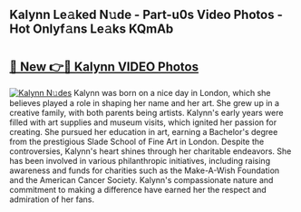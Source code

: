 ## Kalynn Le𝚊ked N𝚞de - Part-u0s Video Photos - Hot Onlyf𝚊ns Le𝚊ks KQmAb

# <h2><a href="http://ab18605.deff.icu/?id=Kalynn">🔗 New 👉🔴 Kalynn VIDEO Photos</a></h2>

[![Kalynn N𝚞des](https://i.imgur.com/rIISA9y.gif)](http://ab18605.deff.icu/?id=Kalynn)
Kalynn was born on a nice day in London, which she believes played a role in shaping her name and her art. She grew up in a creative family, with both parents being artists. Kalynn's early years were filled with art supplies and museum visits, which ignited her passion for creating. She pursued her education in art, earning a Bachelor's degree from the prestigious Slade School of Fine Art in London. Despite the controversies, Kalynn's heart shines through her charitable endeavors. She has been involved in various philanthropic initiatives, including raising awareness and funds for charities such as the Make-A-Wish Foundation and the American Cancer Society. Kalynn's compassionate nature and commitment to making a difference have earned her the respect and admiration of her fans.
